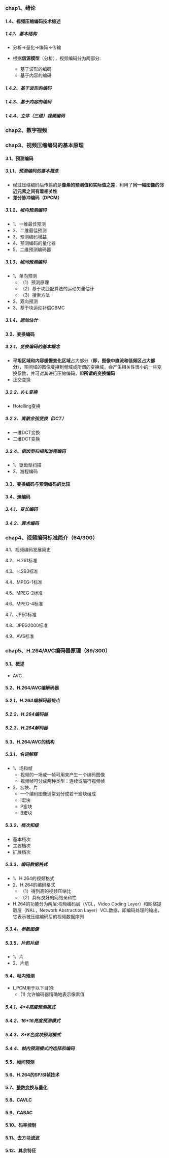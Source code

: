### chap1、绪论

#### 1.4、视频压缩编码技术综述

##### 1.4.1、基本结构

+ 分析->量化->编码->传输

+ 根据**信源模型**（分析），视频编码分为两部分:
  + 基于波形的编码
  + 基于内容的编码

##### 1.4.2、基于波形的编码

##### 1.4.3、基于内容的编码

##### 1.4.4、立体（三维）视频编码

### chap2、数字视频

### chap3、视频压缩编码的基本原理

#### 3.1、预测编码

##### 3.1.1、预测编码的基本概念

+ 经过压缩编码后传输的是**像素的预测值和实际值之差**，利用了**同一幅图像的邻近元素之间有着相关性**
+ **差分脉冲编码（DPCM）**

##### 3.1.2、帧内预测编码

+ 1、一维最佳预测
+ 2、二维最佳预测
+ 3、预测编码增益
+ 4、预测编码的量化器
+ 5、二维预测编码器

##### 3.1.3、帧间预测编码

+ 1、单向预测
  + （1）预测原理
  + （2）基于块匹配算法的运动矢量估计
  + （3）搜索方法
+ 2、双向预测
+ 3、基于块运动补偿OBMC

##### 3.1.4、运动估计

#### 3.2、变换编码

##### 3.2.1、变换编码的基本概念

+ **平坦区域和内容缓慢变化区域**占大部分（**即，图像中直流和低频区占大部分**），空间域的图像变换到频域或所谓的变换域，会产生相关性很小的一些变换系数，并可对其进行压缩编码，即**所谓的变换编码**
+ 正交变换

##### 3.2.2、K-L变换

+ Hotelling变换

##### 3.2.3、离散余弦变换（DCT）

+ 一维DCT变换
+ 二维DCT变换

##### 3.2.4、锯齿型扫描和游程编码

+ 1、锯齿型扫描
+ 2、游程编码

#### 3.3、变换编码与预测编码的比较

#### 3.4、熵编码

##### 3.4.1、变长编码

##### 3.4.2、算术编码

### chap4、视频编码标准简介（64/300）

4.1、视频编码发展简史

4.2、H.261标准

4.3、H.263标准

4.4、MPEG-1标准

4.5、MPEG-2标准

4.6、MPEG-4标准

4.7、JPEG标准

4.8、JPEG2000标准

4.9、AVS标准

### chap5、H.264/AVC编码器原理（89/300）

#### 5.1、概述

+ AVC

#### 5.2、H.264/AVC编解码器

##### 5.2.1、H.264编解码器特点

##### 5.2.2、H.264编码器

##### 5.2.3、H.264解码器

#### 5.3、H.264/AVC的结构

##### 5.3.1、名词解释

+ 1、场和帧
  + 视频的一场或一帧可用来产生一个编码图像
  + 视频帧可分成两种类型：连续或隔行视频帧
+ 2、宏块、片
  + 一个编码图像通常划分成若干宏块组成
  + I宏块
  + P宏块
  + B宏块

##### 5.3.2、档次和级

+ 基本档次
+ 主要档次
+ 扩展档次

##### 5.3.3、编码数据格式

+ 1、H.264的视频格式
+ 2、H.264的编码格式
  + （1）得到高的视频压缩比
  + （2）具有良好的网络亲和性
+ H.264的功能分为两层:视频编码层（VCL，Video Coding Layer）和网络提取层（NAL，Network Abstraction Layer）VCL数据，即编码处理的输出，它表示被压缩编码后的视频数据序列

##### 5.3.4、参数图像

##### 5.3.5、片和片组

+ 1、片
+ 2、片组

#### 5.4、帧内预测

+ I_PCM用于以下目的:
  + (1) 允许编码器精确地表示像素值

##### 5.4.1、4*4亮度预测模式

##### 5.4.2、16*16亮度预测模式

##### 5.4.3、8*8色度块预测模式

##### 5.4.4、帧内预测模式的选择和编码

#### 5.5、帧间预测

#### 5.6、H.264的SP/SI帧技术

#### 5.7、整数变换与量化

#### 5.8、CAVLC

#### 5.9、CABAC

#### 5.10、码率控制

#### 5.11、去方块滤波

#### 5.12、其余特征
